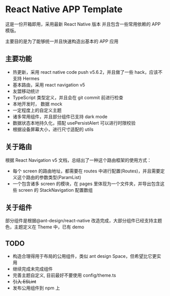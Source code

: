 # React Native APP Template

这是一份开箱即用，采用最新 React Native 版本 并且包含一些常用依赖的 APP 模版。

主要目的是为了能够统一并且快速构造出基本的 APP 应用

## 主要功能

- 热更新，采用 react native code push v5.6.2，并且做了一些 hack，应该不支持 Hermes
- 基本路由，采用 react navigation v5
- 友盟移动统计
- TypeScript 类型定义，并且会在 git commit 前进行检查
- 本地开发时， 数据 mock
- 一定程度上的自定义主题
- 诸多常用组件，并且部分组件已支持 dark mode
- 数据状态本地持久化，搭配 usePersistAlert 可以进行时限校验
- 根据设备屏幕大小，进行尺寸适配的 utils

## 关于路由

根据 React Navigation v5 文档，总结出了一种这个路由框架的使用方式：

- 每个 screen 的路由地址，都需要在 routes 中进行配置(Routes)，并且需要定义这个路由的参数类型(ParamList)
- 一个包含诸多 screen 的模块，在 pages 里体现为一个文件夹，并导出包含这些 screen 的 StackNavigation 配置数组

## 关于组件

部分组件是根据@ant-design/react-native 改造完成，大部分组件已经支持主题色，主题定义在 Theme 中，已有 demo

## TODO

- 构造合理得用于布局的公用组件，类似 ant design Space，但希望比它更实用
- 继续完成未完成组件
- 完善主题自定义, 目前最好不要使用 config/theme.ts
- ~~引入 ESLint~~
- 发布公用组件到 npm 上
